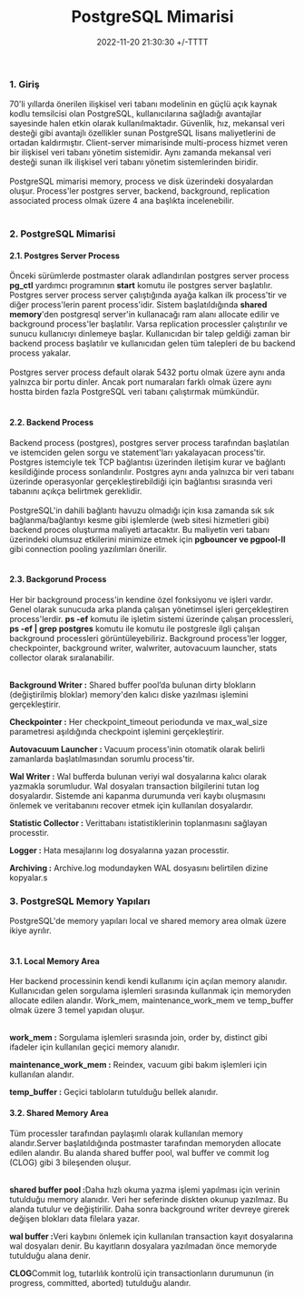 ﻿---
title: PostgreSQL Mimarisi
date: 2022-11-20 21:30:30 +/-TTTT
categories: [Veritabanı, PostgreSQL]
tags: [postgresql, mimari,spatial database, architecture,]
---

### 1. Giriş

<div class='text-justify'>
70'li yıllarda önerilen ilişkisel veri tabanı modelinin en güçlü açık kaynak kodlu temsilcisi olan PostgreSQL, kullanıcılarına sağladığı avantajlar sayesinde halen etkin olarak kullanılmaktadır. Güvenlik, hız, mekansal veri desteği gibi avantajlı özellikler sunan PostgreSQL lisans maliyetlerini de ortadan kaldırmıştır. Client-server mimarisinde multi-process hizmet veren bir ilişkisel veri tabanı yönetim sistemidir. Aynı zamanda mekansal veri desteği sunan ilk ilişkisel veri tabanı yönetim sistemlerinden biridir.
</div><br>

<div class='text-justify'>
PostgreSQL mimarisi memory, process ve disk üzerindeki dosyalardan oluşur. Process'ler postgres server, backend, background, replication associated process olmak üzere 4 ana başlıkta incelenebilir.
</div><br>

### 2. PostgreSQL Mimarisi

#### 2.1. Postgres Server Process

<div class='text-justify'>
Önceki sürümlerde postmaster olarak adlandırılan postgres server process <b>pg_ctl</b> yardımcı programının <b>start</b> komutu ile postgres server başlatılır. Postgres server process server çalıştığında ayağa kalkan ilk process'tir ve diğer process'lerin parent process'idir. Sistem başlatıldığında <b>shared memory</b>'den postgresql server'in kullanacağı ram alanı allocate edilir ve background process'ler başlatılır. Varsa replication processler çalıştırılır ve sunucu kullanıcıyı dinlemeye başlar. Kullanıcıdan bir talep geldiği zaman bir backend process başlatılır ve kullanıcıdan gelen tüm talepleri de bu backend process yakalar.
</div><br>

<div class='text-justify'>
Postgres server process default olarak 5432 portu olmak üzere aynı anda yalnızca bir portu dinler. Ancak port numaraları farklı olmak üzere aynı hostta birden fazla PostgreSQL veri tabanı çalıştırmak mümkündür.
</div><br>

#### 2.2. Backend Process
<div class='text-justify'>
Backend process (postgres), postgres server process tarafından başlatılan ve istemciden gelen sorgu ve statement'ları yakalayacan process'tir. Postgres istemciyle tek TCP bağlantısı üzerinden iletişim kurar ve bağlantı kesildiğinde process sonlandırılır. Postgres aynı anda yalnızca bir veri tabanı üzerinde operasyonlar gerçekleştirebildiği için bağlantısı sırasında veri tabanını açıkça belirtmek gereklidir. </div><br>

<div class='text-justify'>
PostgreSQL'in dahili bağlantı havuzu olmadığı için kısa zamanda sık sık bağlanma/bağlantıyı kesme gibi işlemlerde (web sitesi hizmetleri gibi) backend proces oluşturma maliyeti artacaktır. Bu maliyetin veri tabanı üzerindeki olumsuz etkilerini minimize etmek için <b>pgbouncer ve pgpool-II</b> gibi connection pooling yazılımları önerilir.
</div><br>

#### 2.3. Backgorund Process
<div class='text-justify'>
Her bir background process'in kendine özel fonksiyonu ve işleri vardır. Genel olarak sunucuda arka planda çalışan yönetimsel işleri gerçekleştiren process'lerdir. <b>ps -ef</b> komutu ile işletim sistemi üzerinde çalışan processleri, <b>ps -ef | grep postgres</b> komutu ile komutu ile postgresle ilgli çalışan background processleri görüntüleyebiliriz. Background process'ler logger, checkpointer, background writer, walwriter, autovacuum launcher, stats collector olarak sıralanabilir.
</div><br>

<b>Background Writer :</b> Shared buffer pool’da bulunan dirty blokların (değiştirilmiş bloklar) memory'den kalıcı diske yazılması işlemini gerçekleştirir. <br>

<b>Checkpointer :</b> Her checkpoint_timeout periodunda ve max_wal_size parametresi aşıldığında checkpoint işlemini gerçekleştirir.<br>

<b>Autovacuum Launcher :</b> Vacuum process'inin otomatik olarak belirli zamanlarda başlatılmasından sorumlu process'tir.<br>

<b>Wal Writer :</b> Wal bufferda bulunan veriyi wal dosyalarına kalıcı olarak yazmakla sorumludur. Wal dosyaları transaction bilgilerini tutan log dosyalardır. Sistemde ani kapanma durumunda veri kaybı oluşmasını önlemek ve veritabanını recover etmek için kullanılan dosyalardır.<br>

<b>Statistic Collector :</b> Verittabanı istatistiklerinin toplanmasını sağlayan processtir.<br>

<b>Logger :</b> Hata mesajlarını log dosyalarına yazan processtir.<br>

<b>Archiving :</b> Archive.log modundayken WAL dosyasını belirtilen dizine kopyalar.s

### 3. PostgreSQL Memory Yapıları
<div class='text-justify'>
PostgreSQL'de memory yapıları local ve shared memory area olmak üzere ikiye ayrılır.
</div><br>

#### 3.1. Local Memory Area
<div class='text-justify'>
Her backend processinin kendi kendi kullanımı için açılan memory alanıdır. Kullanıcıdan gelen sorgulama işlemleri sırasında kullanmak için memoryden allocate edilen alandır. Work_mem, maintenance_work_mem ve temp_buffer olmak üzere 3 temel yapıdan oluşur.</div><br>

<b>work_mem :</b> Sorgulama işlemleri sırasında join, order by, distinct gibi ifadeler için kullanılan geçici memory alanıdır.

<b>maintenance_work_mem :</b> Reindex, vacuum gibi bakım işlemleri için kullanılan alandır.

<b>temp_buffer :</b> Geçici tabloların tutulduğu bellek alanıdır.

#### 3.2. Shared Memory Area
<div class='text-justify'>
Tüm processler tarafından paylaşımlı olarak kullanılan memory alandır.Server başlatıldığında postmaster tarafından memoryden allocate edilen alandır. Bu alanda shared buffer pool, wal buffer ve commit log (CLOG) gibi 3 bileşenden oluşur.
</div><br>

<b>shared buffer pool :</b>Daha hızlı okuma yazma işlemi yapılması için verinin tutulduğu memory alanıdır. Veri her seferinde diskten okunup yazılmaz. Bu alanda tutulur ve değiştirilir. Daha sonra background writer devreye girerek değişen blokları data filelara yazar.

<b>wal buffer :</b>Veri kaybını önlemek için kullanılan transaction kayıt dosyalarına wal dosyaları denir. Bu kayıtların dosyalara yazılmadan önce memoryde tutulduğu alana denir. 

<b>CLOG</b>Commit log, tutarlılık kontrolü için transactionların durumunun (in progress, committed, aborted) tutulduğu alandır.